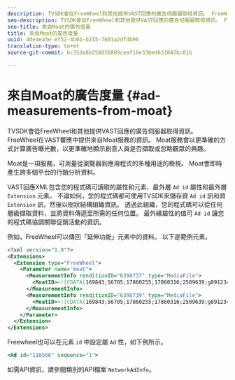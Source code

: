 ```yaml
---
description: TVSDK會從FreeWheel和其他提供VAST回應的廣告伺服器取得資訊。 FreeWheel在VAST響應中提供來自Moat服務的資訊。 Moat服務會以更準確的方式計算廣告曝光數，以更準確地顯示創意人員是否擷取或忽略觀眾的興趣。
seo-description: TVSDK會從FreeWheel和其他提供VAST回應的廣告伺服器取得資訊。 FreeWheel在VAST響應中提供來自Moat服務的資訊。 Moat服務會以更準確的方式計算廣告曝光數，以更準確地顯示創意人員是否擷取或忽略觀眾的興趣。
seo-title: 來自Moat的廣告度量
title: 來自Moat的廣告度量
uuid: 4de4ea5e-ef52-4b6b-b215-7601a2dfdb96
translation-type: tm+mt
source-git-commit: bc35da8b258056809ceaf18e33bed631047bc81b

---
```



# 來自Moat的廣告度量 {#ad-measurements-from-moat}

TVSDK會從FreeWheel和其他提供VAST回應的廣告伺服器取得資訊。 FreeWheel在VAST響應中提供來自Moat服務的資訊。 Moat服務會以更準確的方式計算廣告曝光數，以更準確地顯示創意人員是否擷取或忽略觀眾的興趣。

Moat是一項服務，可測量從瀏覽器到應用程式的多種用途的檢視。 Moat會即時產生跨多個平台的行銷分析資料。

VAST回應XML包含您的程式碼可讀取的屬性和元素、最外層 `Ad id` 屬性和最外層 `Extension` 元素。 不論如何，您的程式碼都可使用TVSDK來儲存資 `Ad id` 訊和資 `Extension` 訊，然後以樹狀結構組織資訊。 透過此組織，您的程式碼可以從任何層級擷取資料，並將資料傳遞至所需的任何位置。 最外緣屬性的值可 `Ad id` 讓您的程式碼協調關聯促銷活動的資訊。

例如，FreeWheel可以傳回「延伸功能」元素中的資料。 以下是範例元素。

```xml
<?xml version="1.0"?> 
<Extensions> 
  <Extension type="FreeWheel"> 
    <Parameter name="moat"> 
      <MeasurementInfo renditionID="6398737" type="MediaFile"> 
        <MoatID><![CDATA[169843;56705;17860255;17860316;2509639;g8912342;103311138;g436558;530633]]></MoatID> 
      </MeasurementInfo> 
      <MeasurementInfo renditionID="6398739" type="MediaFile"> 
        <MoatID><![CDATA[169843;56705;17860255;17860316;2509639;g8912342;103311138;g436558;530633]]></MoatID> 
      </MeasurementInfo> 
    </Parameter> 
  </Extension> 
</Extensions> 
```

Freewheel也可以在元素 `id` 中設定屬 `Ad` 性，如下例所示。

```xml
<Ad id="118566" sequence="1">
```

如需API資訊，請參閱類別的API檔案 `NetworkAdInfo`。